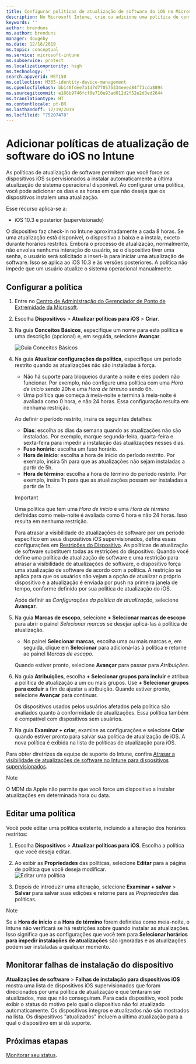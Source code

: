 ```yaml
---
title: Configurar políticas de atualização de software do iOS no Microsoft Intune – Azure | Microsoft Docs
description: No Microsoft Intune, crie ou adicione uma política de configuração para restringir quando as atualizações de software são instaladas automaticamente em dispositivos iOS. Você pode escolher a data e a hora em que as atualizações não são instaladas. Você também pode atribuir essa política a grupos, usuários ou dispositivos e verificar se há falhas de instalação.
keywords: ''
author: brenduns
ms.author: brenduns
manager: dougeby
ms.date: 12/18/2019
ms.topic: conceptual
ms.service: microsoft-intune
ms.subservice: protect
ms.localizationpriority: high
ms.technology: ''
search.appverid: MET150
ms.collection: M365-identity-device-management
ms.openlocfilehash: bb146fdee7a1d7d770575334eeed84f73cda8894
ms.sourcegitcommit: e166b9746fcf0e710e93ad012d2f52e2d3ed2644
ms.translationtype: HT
ms.contentlocale: pt-BR
ms.lasthandoff: 12/19/2019
ms.locfileid: "75207478"
---
```

# <a name="add-ios-software-update-policies-in-intune"></a>Adicionar políticas de atualização de software do iOS no Intune

As políticas de atualização de software permitem que você force os dispositivos iOS supervisionados a instalar automaticamente a última atualização de sistema operacional disponível. Ao configurar uma política, você pode adicionar os dias e as horas em que não deseja que os dispositivos instalem uma atualização.

Esse recurso aplica-se a:

- iOS 10.3 e posterior (supervisionado)

O dispositivo faz check-in no Intune aproximadamente a cada 8 horas. Se uma atualização está disponível, o dispositivo a baixa e a instala, exceto durante horários restritos. Embora o processo de atualização, normalmente, não envolva nenhuma interação do usuário, se o dispositivo tiver uma senha, o usuário será solicitado a inseri-la para iniciar uma atualização de software. Isso se aplica ao iOS 10.3 e às versões posteriores. A política não impede que um usuário atualize o sistema operacional manualmente.

## <a name="configure-the-policy"></a>Configurar a política

1. Entre no [Centro de Administração do Gerenciador de Ponto de Extremidade da Microsoft](https://go.microsoft.com/fwlink/?linkid=2109431).
2. Escolha **Dispositivos** > **Atualizar políticas para iOS** > **Criar**.
3. Na guia **Conceitos Básicos**, especifique um nome para esta política e uma descrição (opcional) e, em seguida, selecione **Avançar**.

   ![Guia Conceitos Básicos](./media/software-updates-ios/basics-tab.png) 

4. Na guia **Atualizar configurações da política**, especifique um período restrito quando as atualizações não são instaladas à força.  
   - Não há suporte para bloqueios durante a noite e eles podem não funcionar. Por exemplo, não configure uma política com uma *Hora de início* sendo 20h e uma *Hora de término* sendo 6h.
   - Uma política que começa à meia-noite e termina à meia-noite é avaliada como 0 hora, e não 24 horas. Essa configuração resulta em nenhuma restrição.

   Ao definir o período restrito, insira os seguintes detalhes:

   - **Dias**: escolha os dias da semana quando as atualizações não são instaladas. Por exemplo, marque segunda-feira, quarta-feira e sexta-feira para impedir a instalação das atualizações nesses dias.
   - **Fuso horário**: escolha um fuso horário.
   - **Hora de início**: escolha a hora de início do período restrito. Por exemplo, insira 5h para que as atualizações não sejam instaladas a partir de 5h.
   - **Hora de término**: escolha a hora de término do período restrito. Por exemplo, insira 1h para que as atualizações possam ser instaladas a partir de 1h.
  
   > [!IMPORTANT]  
   > Uma política que tem uma *Hora de início* e uma *Hora de término* definidas como meia-noite é avaliada como 0 hora e não 24 horas. Isso resulta em nenhuma restrição.  
    
   Para atrasar a visibilidade de atualizações de software por um período específico em seus dispositivos iOS supervisionados, defina essas configurações em [Restrições do Dispositivo](../configuration/device-restrictions-ios.md#general). As políticas de atualização de software substituem todas as restrições do dispositivo. Quando você define uma política de atualização de software e uma restrição para atrasar a visibilidade de atualizações de software, o dispositivo força uma atualização de software de acordo com a política. A restrição se aplica para que os usuários não vejam a opção de atualizar o próprio dispositivo e a atualização é enviada por push na primeira janela de tempo, conforme definido por sua política de atualização do iOS.

   Após definir as *Configurações da política de atualização*, selecione **Avançar**. 

5. Na guia **Marcas de escopo**, selecione **+ Selecionar marcas de escopo** para abrir o painel *Selecionar marcas* se desejar aplicá-las à política de atualização.
   
   - No painel **Selecionar marcas**, escolha uma ou mais marcas e, em seguida, clique em **Selecionar** para adicioná-las à política e retorne ao painel *Marcas de escopo*.  

   Quando estiver pronto, selecione **Avançar** para passar para *Atribuições*.

6. Na guia **Atribuições**, escolha **+ Selecionar grupos para incluir** e atribua a política de atualização a um ou mais grupos. Use **+ Selecionar grupos para excluir** a fim de ajustar a atribuição. Quando estiver pronto, selecione **Avançar** para continuar. 

   Os dispositivos usados pelos usuários afetados pela política são avaliados quanto à conformidade de atualizações. Essa política também é compatível com dispositivos sem usuários.

7. Na guia **Examinar + criar**, examine as configurações e selecione **Criar** quando estiver pronto para salvar sua política de atualização de iOS. A nova política é exibida na lista de políticas de atualização para iOS.


Para obter diretrizes da equipe de suporte do Intune, confira [Atrasar a visibilidade de atualizações de software no Intune para dispositivos supervisionados](https://techcommunity.microsoft.com/t5/Intune-Customer-Success/Delaying-visibility-of-software-updates-in-Intune-for-supervised/ba-p/345753).

> [!NOTE]
> O MDM da Apple não permite que você force um dispositivo a instalar atualizações em determinada hora ou data.

## <a name="edit-a-policy"></a>Editar uma política
Você pode editar uma política existente, incluindo a alteração dos horários restritos:

1. Escolha **Dispositivos** > **Atualizar políticas para iOS**. Escolha a política que você deseja editar.

2. Ao exibir as **Propriedades** das políticas, selecione **Editar** para a página de política que você deseja modificar.  
   ![Editar uma política](./media/software-updates-ios/edit-policy.png)   

3. Depois de introduzir uma alteração, selecione **Examinar + salvar** > **Salvar** para salvar suas edições e retorne para as *Propriedades* das políticas.  
 
> [!NOTE]
> Se a **Hora de início** e a **Hora de término** forem definidas como meia-noite, o Intune não verificará se há restrições sobre quando instalar as atualizações. Isso significa que as configurações que você tem para **Selecionar horários para impedir instalações de atualizações** são ignoradas e as atualizações podem ser instaladas a qualquer momento.  


## <a name="monitor-device-installation-failures"></a>Monitorar falhas de instalação do dispositivo
<!-- 1352223 -->
**Atualizações de software** > **Falhas de instalação para dispositivos iOS** mostra uma lista de dispositivos iOS supervisionados que foram direcionados por uma política de atualização e que tentaram ser atualizados, mas que não conseguiram. Para cada dispositivo, você pode exibir o status do motivo pelo qual o dispositivo não foi atualizado automaticamente. Os dispositivos íntegros e atualizados não são mostrados na lista. Os dispositivos "atualizados" incluem a última atualização para a qual o dispositivo em si dá suporte.

## <a name="next-steps"></a>Próximas etapas

[Monitorar seu status](../configuration/device-profile-monitor.md).
